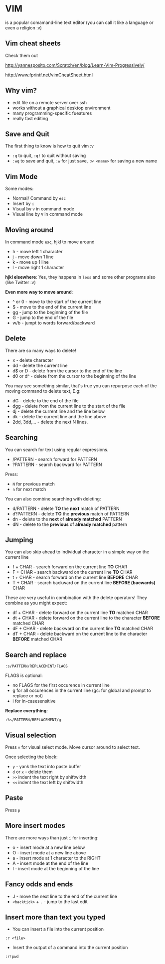 # VIM 

is a popular comamand-line text editor (you can call it like a language or even a religion :v)


## Vim cheat sheets

Check them out 

http://yannesposito.com/Scratch/en/blog/Learn-Vim-Progressively/

http://www.fprintf.net/vimCheatSheet.html

## Why vim?

-   edit file on a remote server over ssh
-   works without a graphical desktop environment
-   many programming-specific fueatures
-   really fast editing

## Save and Quit

The first thing to know is how to quit vim :v
-   `:q` to quit, `:q!` to quit without saving
-   `:wq` to save and quit, `:w` for just save, `:w <name>` for saving a new name

## Vim Mode

Some modes:
-   Normal/ Command by `esc`
-   Insert  by `i`
-   Visual by `v` in command mode
-   Visual line by `V` in command mode

## Moving around

In command mode `esc`, hjkl to move around
-   h - move left 1 character
-   j - move down 1 line
-   k - move up 1 line
-   l - move right 1 character

**hjkl elsewhere**: Yes, they happens in `less` and some other programs also (like Twitter :v)


**Even more way to move around**:

-   ^ or 0 - move to the start of the current line
-   $ - move to the end of the current line
-   gg - jump to the beginning of the file
-   G - jump to the end of the file
-   w/b - jumpt to words forward/backward

## Delete

There are so many ways to delete!

-   x - delete character
-   dd - delete the current line
-   d$ or D - delete from the cursor to the end of the line
-   d0 or d^ - delete from the cursor to the beginning of the line

You may see something similar, that's true you can repurpose each of the moving command to delete text, E.g:
-   dG - delete to the end of the file
-   dgg - delete from the current line to the start of the file
-   dj - delete the current line and the line below
-   dk - delete the current line and the line above
-   2dd, 3dd,... - delete the next N lines.

## Searching

You can search for text using regular expressions.
-   /PATTERN - search forward for PATTERN
-   ?PATTERN - search backward for PATTERN

Press:
-   `N` for previous match
-   `n` for next match

You can also combine searching with deleting:
-   d/PATTERN - delete **TO** the **next** match of PATTERN
-   d?PATTERN - delete **TO** the **previous** match of PATTERN
-   dn - delete to the **next** of **already matched** PATTERN
-   dN - delete to the **previous** of **already matched** pattern

## Jumping

You can also skip ahead to individual character in a simple way on the current line
-   f + CHAR - search forward on the current line **TO** CHAR
-   F + CHAR - search backward on the current line **TO** CHAR
-   t + CHAR -  search forward on the current line **BEFORE** CHAR
-   T + CHAR -  search backward on the current line **BEFORE (bacwards)** CHAR

These are very useful in combination with the delete operators! They combine as you might expect:

-   df + CHAR - delete forward on the current line **TO** matched CHAR
-   dt + CHAR - delete forward on the current line to the character **BEFORE** matched CHAR
-   dF + CHAR - delete backward on the current line **TO** matched CHAR
-   dT + CHAR - delete backward on the current line to the character **BEFORE** matched CHAR

## Search and replace

```
:s/PATTERN/REPLACEMENT/FLAGS
```
FLAGS is optional:
-   no FLAGS for the first occurence in current line
-   g for all occurences in the current line (gc: for global and prompt to replace or not)
-   i for in-casesensitive

**Replace everything**:
```
:%s/PATTERN/REPLACEMENT/g
```

## Visual selection

Press `v` for visual select mode. Move cursor around to select text.

Once selecting the block:
-   `y` - yank the text into paste buffer
-   `d` or `x` - delete them
-   `>>` indent the text right by shiftwidth
-   `<<` indent the text left by shiftwidth

## Paste

Press `p` 

## More insert modes

There are more ways than just `i` for inserting:
-   o - insert mode at a new line below
-   O - insert mode at a new line above
-   a - insert mode at 1 character to the RIGHT
-   A - insert mode at the end of the line
-   I - insert mode at the beginning of the line

## Fancy odds and ends
-   J - move the next line to the end of the current line
-   `<backtick>` + `.` - jump to the last edit

## Insert more than text you typed

-   You can insert a file into the current position
```
:r <file>
```

-   Insert the output of a command into the current position
```
:r!pwd
```

